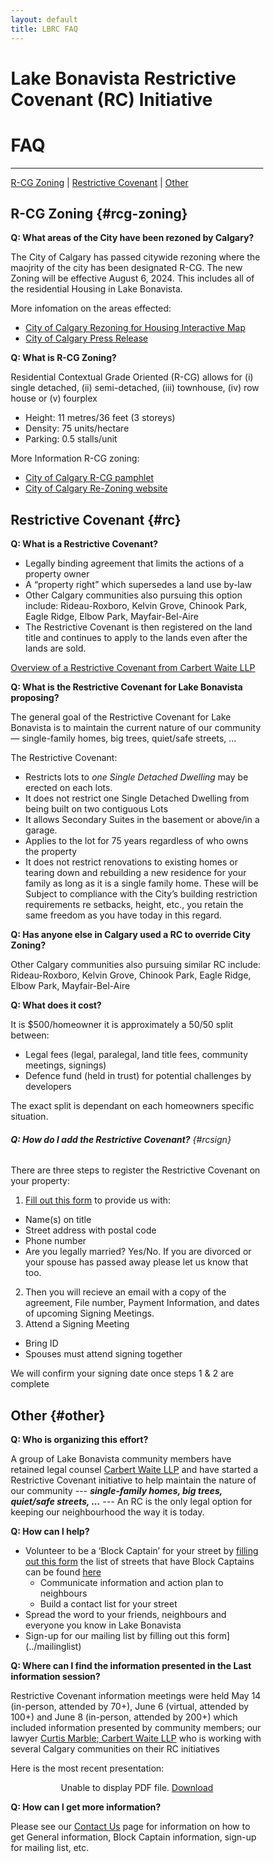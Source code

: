```yaml
---
layout: default
title: LBRC FAQ
---
```




<html>
<head>
<meta name="viewport" content="width=device-width, initial-scale=1">
<style>
* {
  box-sizing: border-box;
}

p {
  padding-left: 2rem;
}

ol {
  margin-left: 2rem;
}


h1 {
  text-align: center;
}

h2 {
  padding-bottom: .75rem;
  padding-top: 1rem;
  font-size: 1.5rem;
  font-weight: bold;
}

h6, .h6 {
  font-size: 1rem;
  font-weight: bold!important;
}

b, strong {
    font-weight: bold;
}


blockquote {
  background-color: #FFFF00;
}

table {
  margin-left: auto;
  margin-right: auto;
  margin-bottom: 1rem;
}

tr {
  border-bottom: 1px solid lightgrey;
}

td {
  padding: 1rem;
}

</style>
</head>
</html>


# Lake Bonavista Restrictive Covenant (RC) Initiative
# FAQ

---

 [R-CG Zoning](#rcg-zoning) | [Restrictive Covenant](#rc) | [Other](#other)



## R-CG Zoning {#rcg-zoning}


**Q: What areas of the City have been rezoned by Calgary?**

The City of Calgary has passed citywide rezoning where the maojrity of the city has been designated R-CG. The new Zoning will be effective August 6, 2024. This includes all of the residential Housing in Lake Bonavista. 

More infomation on the areas effected:

* [City of Calgary Rezoning for Housing Interactive Map](https://thecityofcalgary.maps.arcgis.com/apps/instant/lookup/index.html?appid=60d7b740704b454481c5a3ca40aae073)
* [City of Calgary Press Release](https://newsroom.calgary.ca/city-council-approves-citywide-rezoning-with-amendments-in-response-to-calgarys-housing-crisis)


**Q: What is R-CG Zoning?**

Residential Contextual Grade Oriented (R-CG) allows for (i) single detached, (ii) semi-detached, (iii) townhouse, (iv) row house or (v) fourplex
* Height: 11 metres/36 feet (3 storeys)
* Density: 75 units/hectare
* Parking: 0.5 stalls/unit

More Information R-CG zoning:
* [City of Calgary R-CG pamphlet](https://www.calgary.ca/content/dam/www/pda/pd/publishingimages/current-projects/R-CG-residential-grade-oriented.pdf)
* [City of Calgary Re-Zoning website](https://www.calgary.ca/planning/projects/rezoning-for-housing.html)


## Restrictive Covenant {#rc}


**Q: What is a Restrictive Covenant?**

* Legally binding agreement that limits the actions of a property owner
* A “property right” which supersedes a land use by-law
* Other Calgary communities also pursuing this option include: Rideau-Roxboro, Kelvin Grove, Chinook Park, Eagle Ridge, Elbow Park, Mayfair-Bel-Aire
* The Restrictive Covenant is then registered on the land title and continues to apply to the lands even after the lands are sold.

[Overview of a Restrictive Covenant from Carbert Waite LLP](/docs/RCOverview.pdf)

**Q: What is the Restrictive Covenant for Lake Bonavista proposing?**

The general goal of the Restrictive Covenant for Lake Bonavista is to maintain the current nature of our community — single-family homes, big trees, quiet/safe streets, …

The Restrictive Covenant: 

  * Restricts lots to *one Single  Detached  Dwelling*  may be  erected on  each  lots. 
  * It does not restrict one  Single  Detached  Dwelling  from  being   built   on  two   contiguous Lots
  * It allows Secondary Suites in the basement or above/in a garage.
  * Applies to the lot for 75 years regardless of who owns the property 
  * It does not restrict renovations to existing homes or tearing down and rebuilding a new residence for your family as long as it is a single family home. These will be Subject to compliance with the City’s building restriction requirements re setbacks, height, etc., you retain the same freedom as you have today in this regard. 

**Q: Has anyone else in Calgary used a RC to override City Zoning?**

Other Calgary communities also pursuing similar RC include: Rideau-Roxboro, Kelvin Grove, Chinook Park, Eagle Ridge, Elbow Park, Mayfair-Bel-Aire

**Q: What does it cost?**

It is $500/homeowner it is approximately a 50/50 split between:
* Legal fees (legal, paralegal, land title fees, community meetings, signings)
* Defence fund (held in trust) for potential challenges by developers

The exact split is dependant on each homeowners specific situation.


###### **Q: How do I add the Restrictive Covenant?** {#rcsign}
 
There are three steps to register the Restrictive Covenant on your property:


1. [Fill out this form](../signup) to provide us with:
* Name(s) on title
* Street address with postal code
* Phone number
* Are you legally married? Yes/No. If you are divorced or your spouse has passed away please let us know that too.
2. Then you will recieve an email with a copy of the agreement, File number, Payment Information, and dates of upcoming Signing Meetings.
3. Attend a Signing Meeting
* Bring ID
* Spouses must attend signing together

We will confirm your signing date once steps 1 & 2 are complete


## Other {#other}

**Q: Who is organizing this effort?**

A group of Lake Bonavista community members have retained legal counsel [Carbert Waite LLP](https://carbertwaite.com/) and have started a Restrictive Covenant initiative to help maintain the nature of our community --- ***single-family homes, big trees, quiet/safe streets, ...*** --- An RC is the only legal option for keeping our neighbourhood the way it is today.

**Q: How can I help?**

* Volunteer to be a ‘Block Captain’ for your street by [filling out this form](../block) the list of streets that have Block Captains can be found [here](../contact#block)
  * Communicate information and action plan to neighbours
  * Build a contact list for your street
* Spread the word to your friends, neighbours and everyone you know in Lake Bonavista
* Sign-up for our mailing list by
 filling out this form](../mailinglist)



**Q: Where can I find the information presented in the Last information session?**

Restrictive Covenant information meetings were held May 14 (in-person, attended by 70+), June 6 (virtual, attended by 100+) and June 8 (in-person, attended by 200+) which included information
presented by community members; our lawyer [Curtis Marble; Carbert Waite LLP](https://carbertwaite.com/calgary-lawyers/curtis-marble/) who is working with several Calgary communities on their RC initiatives

Here is the most recent presentation:
<p align="center">
    <object data="../docs/InfoSlides.pdf" type="application/pdf" width="100%" height="460px">
      <p>Unable to display PDF file. <a href="../docs/InfoSlides.pdf">Download</a></p>
    </object>
 </p>


**Q: How can I get more information?**

Please see our [Contact Us](/contact) page for information on how to get General information, Block Captain information, sign-up for mailing list, etc.


